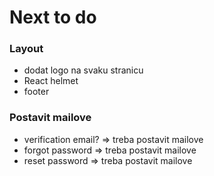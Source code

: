 # Next to do

### Layout

- dodat logo na svaku stranicu
- React helmet
- footer

### Postavit mailove

- verification email? => treba postavit mailove
- forgot password => treba postavit mailove
- reset password => treba postavit mailove
